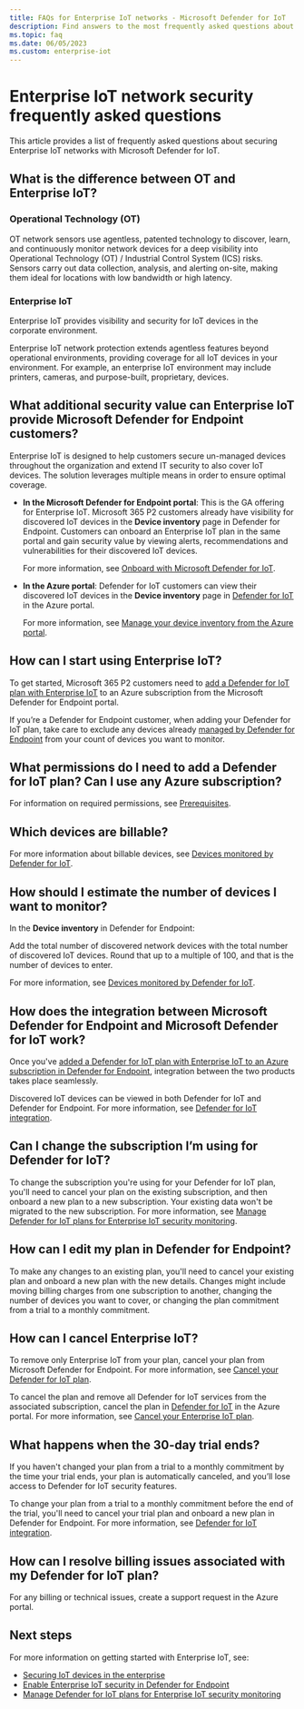 ```yaml
---
title: FAQs for Enterprise IoT networks - Microsoft Defender for IoT
description: Find answers to the most frequently asked questions about Microsoft Defender for IoT Enterprise IoT networks.
ms.topic: faq
ms.date: 06/05/2023
ms.custom: enterprise-iot
---
```


# Enterprise IoT network security frequently asked questions

This article provides a list of frequently asked questions about securing Enterprise IoT networks with Microsoft Defender for IoT.

## What is the difference between OT and Enterprise IoT?

### Operational Technology (OT)

OT network sensors use agentless, patented technology to discover, learn, and continuously monitor network devices for a deep visibility into Operational Technology (OT) / Industrial Control System (ICS) risks. Sensors carry out data collection, analysis, and alerting on-site, making them ideal for locations with low bandwidth or high latency.

### Enterprise IoT

Enterprise IoT provides visibility and security for IoT devices in the corporate environment.

Enterprise IoT network protection extends agentless features beyond operational environments, providing coverage for all IoT devices in your environment. For example, an enterprise IoT environment may include printers, cameras, and purpose-built, proprietary, devices.

## What additional security value can Enterprise IoT provide Microsoft Defender for Endpoint customers?

Enterprise IoT is designed to help customers secure un-managed devices throughout the organization and extend IT security to also cover IoT devices. The solution leverages multiple means in order to ensure optimal coverage.

- **In the Microsoft Defender for Endpoint portal**: This is the GA offering for Enterprise IoT. Microsoft 365 P2 customers already have visibility for discovered IoT devices in the **Device inventory** page in Defender for Endpoint. Customers can onboard an Enterprise IoT plan in the same portal and gain security value by viewing alerts, recommendations and vulnerabilities for their discovered IoT devices.

    For more information, see [Onboard with Microsoft Defender for IoT](eiot-defender-for-endpoint.md).

- **In the Azure portal**: Defender for IoT customers can view their discovered IoT devices in the **Device inventory** page in [Defender for IoT](https://ms.portal.azure.com/#view/Microsoft_Azure_IoT_Defender/IoTDefenderDashboard/~/Getting_started) in the Azure portal.

    For more information, see [Manage your device inventory from the Azure portal](how-to-manage-device-inventory-for-organizations.md).

## How can I start using Enterprise IoT?

To get started, Microsoft 365 P2 customers need to [add a Defender for IoT plan with Enterprise IoT](eiot-defender-for-endpoint.md) to an Azure subscription from the Microsoft Defender for Endpoint portal.

If you’re a Defender for Endpoint customer, when adding your Defender for IoT plan, take care to exclude any devices already [managed by Defender for Endpoint](/microsoft-365/security/defender-endpoint/device-discovery) from your count of devices you want to monitor.

## What permissions do I need to add a Defender for IoT plan? Can I use any Azure subscription?

For information on required permissions, see [Prerequisites](eiot-defender-for-endpoint.md#prerequisites).

## Which devices are billable?

For more information about billable devices, see [Devices monitored by Defender for IoT](architecture.md#devices-monitored-by-defender-for-iot).

## How should I estimate the number of devices I want to monitor?

In the **Device inventory** in Defender for Endpoint:

Add the total number of discovered network devices with the total number of discovered IoT devices. Round that up to a multiple of 100, and that is the number of devices to enter.

For more information, see [Devices monitored by Defender for IoT](architecture.md#devices-monitored-by-defender-for-iot).

## How does the integration between Microsoft Defender for Endpoint and Microsoft Defender for IoT work?

Once you've [added a Defender for IoT plan with Enterprise IoT to an Azure subscription in Defender for Endpoint](/microsoft-365/security/defender-endpoint/enable-microsoft-defender-for-iot-integration#onboard-a-defender-for-iot-plan), integration between the two products takes place seamlessly.

Discovered IoT devices can be viewed in both Defender for IoT and Defender for Endpoint. For more information, see [Defender for IoT integration](/microsoft-365/security/defender-endpoint/enable-microsoft-defender-for-iot-integration).

## Can I change the subscription I’m using for Defender for IoT?

To change the subscription you're using for your Defender for IoT plan, you'll need to cancel your plan on the existing subscription, and then onboard a new plan to a new subscription. Your existing data won't be migrated to the new subscription. For more information, see [Manage Defender for IoT plans for Enterprise IoT security monitoring](manage-subscriptions-enterprise.md).

## How can I edit my plan in Defender for Endpoint?

To make any changes to an existing plan, you'll need to cancel your existing plan and onboard a new plan with the new details. Changes might include moving billing charges from one subscription to another, changing the number of devices you want to cover, or changing the plan commitment from a trial to a monthly commitment.

## How can I cancel Enterprise IoT?

To remove only Enterprise IoT from your plan, cancel your plan from Microsoft Defender for Endpoint. For more information, see [Cancel your Defender for IoT plan](/microsoft-365/security/defender-endpoint/enable-microsoft-defender-for-iot-integration#cancel-your-defender-for-iot-plan).

To cancel the plan and remove all Defender for IoT services from the associated subscription, cancel the plan in [Defender for IoT](https://ms.portal.azure.com/#view/Microsoft_Azure_IoT_Defender/IoTDefenderDashboard/~/Getting_started) in the Azure portal. For more information, see [Cancel your Enterprise IoT plan](manage-subscriptions-enterprise.md#cancel-your-enterprise-iot-plan).

## What happens when the 30-day trial ends?

If you haven't changed your plan from a trial to a monthly commitment by the time your trial ends, your plan is automatically canceled, and you’ll lose access to Defender for IoT security features.

To change your plan from a trial to a monthly commitment before the end of the trial, you'll need to cancel your trial plan and onboard a new plan in Defender for Endpoint. For more information, see [Defender for IoT integration](/microsoft-365/security/defender-endpoint/enable-microsoft-defender-for-iot-integration).

## How can I resolve billing issues associated with my Defender for IoT plan?

For any billing or technical issues, create a support request in the Azure portal.

## Next steps

For more information on getting started with Enterprise IoT, see:

- [Securing IoT devices in the enterprise](concept-enterprise.md)
- [Enable Enterprise IoT security in Defender for Endpoint](eiot-defender-for-endpoint.md)
- [Manage Defender for IoT plans for Enterprise IoT security monitoring](manage-subscriptions-enterprise.md)
